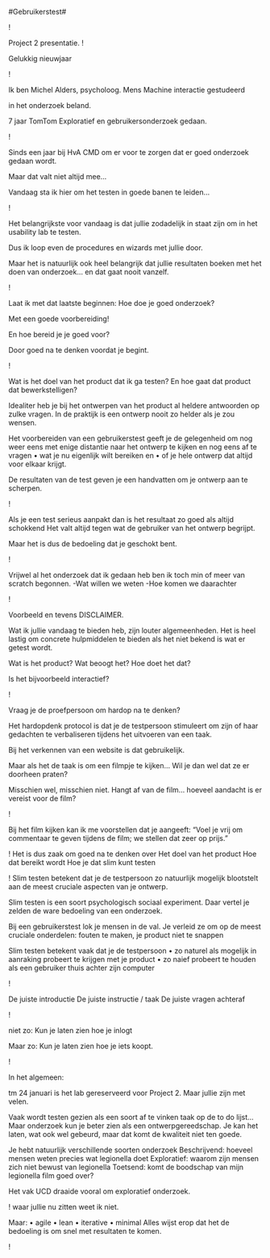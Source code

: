 #Gebruikerstest#

!


Project 2 presentatie.!
Gelukkig nieuwjaar!
Ik ben Michel Alders, psycholoog.Mens Machine interactie gestudeerdin het onderzoek beland.7 jaar TomTom Exploratief en gebruikersonderzoek gedaan. !
Sinds een jaar bij HvA CMD om er voor te zorgen dat er goed onderzoek gedaan wordt.Maar dat valt niet altijd mee…Vandaag sta ik hier om het testen in goede banen te leiden…!
Het belangrijkste voor vandaag is dat jullie zodadelijk in staat zijn om in het usability lab te testen.Dus ik loop even de procedures en wizards met jullie door.Maar het is natuurlijk ook heel belangrijk dat jullie resultaten boeken met het doen van onderzoek… en dat gaat nooit vanzelf.!
Laat ik met dat laatste beginnen: Hoe doe je goed onderzoek?Met een goede voorbereiding!En hoe bereid je je goed voor?Door goed na te denken voordat je begint.!Wat is het doel van het product dat ik ga testen?En hoe gaat dat product dat bewerkstelligen?Idealiter heb je bij het ontwerpen van het product al heldere antwoorden op zulke vragen.In de praktijk is een ontwerp nooit zo helder als je zou wensen.Het voorbereiden van een gebruikerstest geeft je de gelegenheid om nog weer eens met enige distantie naar het ontwerp te kijken en nog eens af te vragen •	wat je nu eigenlijk wilt bereiken en•	of je hele ontwerp dat altijd voor elkaar krijgt.De resultaten van de test geven je een handvatten om je ontwerp aan te scherpen.!Als je een test serieus aanpakt dan is het resultaat zo goed als altijd schokkendHet valt altijd tegen wat de gebruiker van het ontwerp begrijpt.Maar het is dus de bedoeling dat je geschokt bent.!Vrijwel al het onderzoek dat ik gedaan heb ben ik toch min of meer van scratch begonnen.-Wat willen we weten-Hoe komen we daarachter!Voorbeeld en tevens DISCLAIMER.Wat ik jullie vandaag te bieden heb, zijn louter algemeenheden. Het is heel lastig om concrete hulpmiddelen te bieden als het niet bekend is wat er getest wordt.Wat is het product?Wat beoogt het?Hoe doet het dat?Is het bijvoorbeeld interactief?!Vraag je de proefpersoon om hardop na te denken?Het hardopdenk protocol is dat je de testpersoon stimuleert om zijn of haar gedachten te verbaliseren tijdens het uitvoeren van een taak.Bij het verkennen van een website is dat gebruikelijk.Maar als het de taak is om een filmpje te kijken…Wil je dan wel dat ze er doorheen praten?Misschien wel, misschien niet.Hangt af van de film… hoeveel aandacht is er vereist voor de film?!Bij het film kijken kan ik me voorstellen dat je aangeeft:“Voel je vrij om commentaar te geven tijdens de film; we stellen dat zeer op prijs.”!Het is dus zaak om goed na te denken overHet doel van het productHoe dat bereikt wordtHoe je dat slim kunt testen!Slim testen betekent dat je de testpersoon zo natuurlijk mogelijk blootstelt aan de meest cruciale aspecten van je ontwerp.Slim testen is een soort psychologisch sociaal experiment. Daar vertel je zelden de ware bedoeling van een onderzoek.Bij een gebruikerstest lok je mensen in de val.Je verleid ze om op de meest cruciale onderdelen:fouten te maken, je product niet te snappenSlim testen betekent vaak dat je de testpersoon•	zo naturel als mogelijk in aanraking probeert te krijgen met je product•	zo naief probeert te houden als een gebruiker thuis achter zijn computer !De juiste introductieDe juiste instructie / taakDe juiste vragen achteraf!niet zo:Kun je laten zien hoe je inlogtMaar zo:Kun je laten zien hoe je iets koopt.!In het algemeen:tm 24 januari is het lab gereserveerd voor Project 2. Maar jullie zijn met velen.Vaak wordt testen gezien als een soort af te vinken taak op de to do lijst…Maar onderzoek kun je beter zien als een ontwerpgereedschap.Je kan het laten, wat ook wel gebeurd, maar dat komt de kwaliteit niet ten goede.Je hebt natuurlijk verschillende soorten onderzoekBeschrijvend: hoeveel mensen weten precies wat legionella doetExploratief: waarom zijn mensen zich niet bewust van legionellaToetsend: komt de boodschap van mijn legionella film goed over?Het vak UCD draaide vooral om exploratief onderzoek.!waar jullie nu zitten weet ik niet.Maar:•	agile •	lean•	iterative•	minimalAlles wijst erop dat het de bedoeling is om snel met resultaten te komen.!

